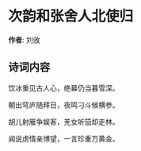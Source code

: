 # 次韵和张舍人北使归

**作者**: 刘攽

## 诗词内容

饮冰重见古人心，绝幕仍当暮雪深。

朝出穹庐随拜日，夜鸣刁斗候横参。

胡儿射雁争娱客，羌女听笳却走林。

闻说虏情亲博望，一言珍重万黄金。

